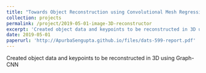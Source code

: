 ```yaml
---
title: "Towards Object Reconstruction using Convolutional Mesh Regression"
collection: projects
permalink: /project/2019-05-01-image-3D-reconstructor
excerpt: 'Created object data and keypoints to be reconstructed in 3D using Graph-CNN'
date: 2019-05-01
paperurl: 'http://ApurbaSengupta.github.io/files/dats-599-report.pdf'
---
```

Created object data and keypoints to be reconstructed in 3D using Graph-CNN
